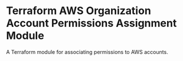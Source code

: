# Terraform AWS Organization Account Permissions Assignment Module
A Terraform module for associating permissions to AWS accounts.
